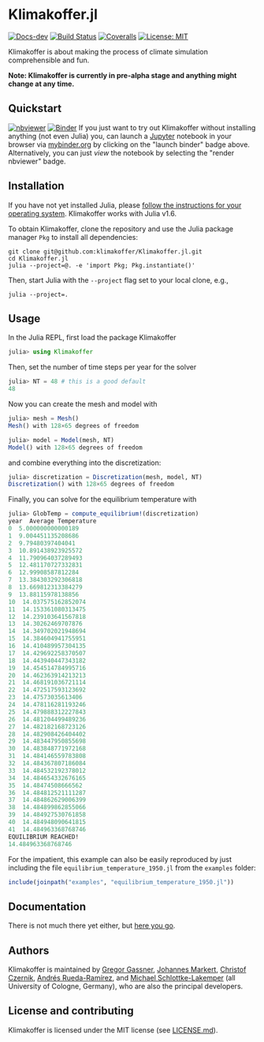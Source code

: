 # Klimakoffer.jl

[![Docs-dev](https://img.shields.io/badge/docs-dev-blue.svg)](https://klimakoffer.github.io/Klimakoffer.jl/dev)
[![Build Status](https://github.com/klimakoffer/Klimakoffer.jl/workflows/CI/badge.svg)](https://github.com/klimakoffer/Klimakoffer.jl/actions?query=workflow%3ACI)
[![Coveralls](https://coveralls.io/repos/github/klimakoffer/Klimakoffer.jl/badge.svg?branch=main)](https://coveralls.io/github/klimakoffer/Klimakoffer.jl?branch=main)
[![License: MIT](https://img.shields.io/badge/License-MIT-success.svg)](https://opensource.org/licenses/MIT)
<!-- [![DOI](https://zenodo.org/badge/DOI/10.5281/zenodo.5221552.svg)](https://doi.org/10.5281/zenodo.5221552) -->

Klimakoffer is about making the process of climate simulation comprehensible and fun.

**Note: Klimakoffer is currently in pre-alpha stage and anything might change at any time.**

## Quickstart
[![nbviewer](https://raw.githubusercontent.com/jupyter/design/master/logos/Badges/nbviewer_badge.svg)](https://nbviewer.jupyter.org/github/klimakoffer/Klimakoffer.jl/blob/main/demo.ipynb)
[![Binder](https://mybinder.org/badge_logo.svg)](https://mybinder.org/v2/gh/klimakoffer/Klimakoffer.jl/HEAD?filepath=demo.ipynb)
If you just want to try out Klimakoffer without installing anything (not even
Julia) you, can launch a [Jupyter](https://jupyter.org/) notebook in your
browser via [mybinder.org](https://mybinder.org/) by clicking on the "launch binder" badge above.
Alternatively, you can just *view* the notebook by selecting the "render nbviewer" badge.

## Installation
If you have not yet installed Julia, please
[follow the instructions for your operating system](https://julialang.org/downloads/platform/).
Klimakoffer works with Julia v1.6.

To obtain Klimakoffer, clone the repository and use the Julia package manager
`Pkg` to install all dependencies:
```shell
git clone git@github.com:klimakoffer/Klimakoffer.jl.git
cd Klimakoffer.jl
julia --project=@. -e 'import Pkg; Pkg.instantiate()'
```
Then, start Julia with the `--project` flag set to your local clone, e.g.,
```shell
julia --project=.
```

## Usage
In the Julia REPL, first load the package Klimakoffer
```julia
julia> using Klimakoffer
```
Then, set the number of time steps per year for the solver
```julia
julia> NT = 48 # this is a good default
48
```
Now you can create the mesh and model with
```julia
julia> mesh = Mesh()
Mesh() with 128×65 degrees of freedom

julia> model = Model(mesh, NT)
Model() with 128×65 degrees of freedom
```
and combine everything into the discretization:
```julia
julia> discretization = Discretization(mesh, model, NT)
Discretization() with 128×65 degrees of freedom
```
Finally, you can solve for the equilibrium temperature with
```julia
julia> GlobTemp = compute_equilibrium!(discretization)
year  Average Temperature
0  5.000000000000189
1  9.004451135208686
2  9.79480397404041
3  10.891438923925572
4  11.790964037289493
5  12.481170727332831
6  12.99908587812284
7  13.384303292306818
8  13.669812313384279
9  13.88115978138856
10  14.037575162852074
11  14.153361080313475
12  14.239103641567818
13  14.30262469707876
14  14.349702021948694
15  14.384604941755951
16  14.410489957304135
17  14.429692258370507
18  14.443940447343182
19  14.454514784995716
20  14.462363914213213
21  14.468191036721114
22  14.472517593123692
23  14.47573035613406
24  14.478116281193246
25  14.479888312227843
26  14.481204499489236
27  14.482182168723126
28  14.482908426404402
29  14.483447950855698
30  14.483848771972168
31  14.484146559783808
32  14.484367807186084
33  14.484532192378012
34  14.484654332676165
35  14.48474508666562
36  14.484812521111287
37  14.484862629006399
38  14.484899862855066
39  14.484927530761858
40  14.484948090641815
41  14.484963368768746
EQUILIBRIUM REACHED!
14.484963368768746
```

For the impatient, this example can also be easily reproduced by just including
the file `equilibrium_temperature_1950.jl` from the `examples` folder:
```julia
include(joinpath("examples", "equilibrium_temperature_1950.jl"))
```


## Documentation
There is not much there yet either, but
[here you go](https://klimakoffer.github.io/Klimakoffer.jl/dev).

## Authors
Klimakoffer is maintained by
[Gregor Gassner](https://www.mi.uni-koeln.de/NumSim/gassner),
[Johannes Markert](https://www.mi.uni-koeln.de/NumSim/markert),
[Christof Czernik](https://www.mi.uni-koeln.de/NumSim/christof-czernik),
[Andrés Rueda-Ramírez](https://www.mi.uni-koeln.de/NumSim/dr-andres-rueda-ramirez),
and
[Michael Schlottke-Lakemper](https://www.mi.uni-koeln.de/NumSim/schlottke-lakemper)
(all University of Cologne, Germany),
who are also the principal developers.

## License and contributing
Klimakoffer is licensed under the MIT license (see [LICENSE.md](LICENSE.md)).
